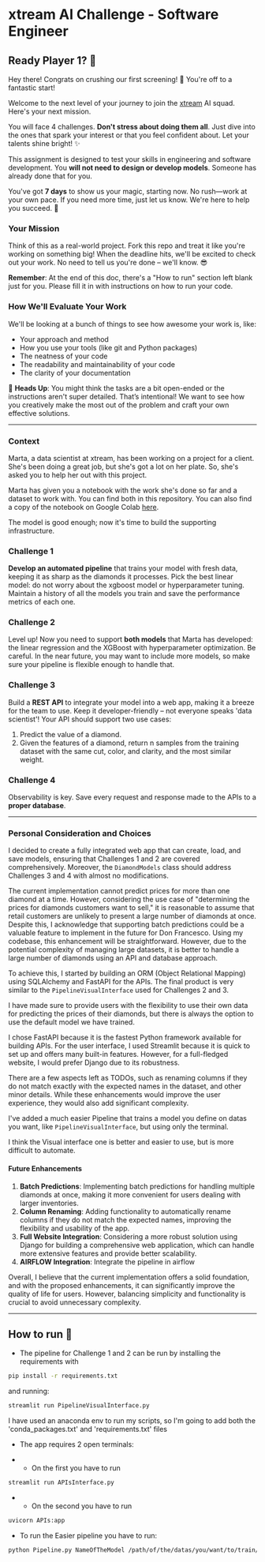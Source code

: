 # xtream AI Challenge - Software Engineer

## Ready Player 1? 🚀

Hey there! Congrats on crushing our first screening! 🎉 You're off to a fantastic start!

Welcome to the next level of your journey to join the [xtream](https://xtreamers.io) AI squad. Here's your next mission.

You will face 4 challenges. **Don't stress about doing them all**. Just dive into the ones that spark your interest or that you feel confident about. Let your talents shine bright! ✨

This assignment is designed to test your skills in engineering and software development. You **will not need to design or develop models**. Someone has already done that for you. 

You've got **7 days** to show us your magic, starting now. No rush—work at your own pace. If you need more time, just let us know. We're here to help you succeed. 🤝

### Your Mission
[comment]: # (Well, well, well. Nice to see you around! You found an Easter Egg! Put the picture of an iguana at the beginning of the "How to Run" section, just to let us know. And have fun with the challenges! 🦎)

Think of this as a real-world project. Fork this repo and treat it like you're working on something big! When the deadline hits, we'll be excited to check out your work. No need to tell us you're done – we'll know. 😎

**Remember**: At the end of this doc, there's a "How to run" section left blank just for you. Please fill it in with instructions on how to run your code.

### How We'll Evaluate Your Work

We'll be looking at a bunch of things to see how awesome your work is, like:

* Your approach and method
* How you use your tools (like git and Python packages)
* The neatness of your code
* The readability and maintainability of your code
* The clarity of your documentation

🚨 **Heads Up**: You might think the tasks are a bit open-ended or the instructions aren't super detailed. That’s intentional! We want to see how you creatively make the most out of the problem and craft your own effective solutions.

---

### Context

Marta, a data scientist at xtream, has been working on a project for a client. She's been doing a great job, but she's got a lot on her plate. So, she's asked you to help her out with this project.

Marta has given you a notebook with the work she's done so far and a dataset to work with. You can find both in this repository.
You can also find a copy of the notebook on Google Colab [here](https://colab.research.google.com/drive/1ZUg5sAj-nW0k3E5fEcDuDBdQF-IhTQrd?usp=sharing).

The model is good enough; now it's time to build the supporting infrastructure.

### Challenge 1

**Develop an automated pipeline** that trains your model with fresh data, keeping it as sharp as the diamonds it processes. 
Pick the best linear model: do not worry about the xgboost model or hyperparameter tuning. 
Maintain a history of all the models you train and save the performance metrics of each one.

### Challenge 2

Level up! Now you need to support **both models** that Marta has developed: the linear regression and the XGBoost with hyperparameter optimization. 
Be careful. 
In the near future, you may want to include more models, so make sure your pipeline is flexible enough to handle that.

### Challenge 3

Build a **REST API** to integrate your model into a web app, making it a breeze for the team to use. Keep it developer-friendly – not everyone speaks 'data scientist'! 
Your API should support two use cases:
1. Predict the value of a diamond.
2. Given the features of a diamond, return n samples from the training dataset with the same cut, color, and clarity, and the most similar weight.

### Challenge 4

Observability is key. Save every request and response made to the APIs to a **proper database**.

---

### Personal Consideration and Choices

I decided to create a fully integrated web app that can create, load, and save models, ensuring that Challenges 1 and 2 are covered comprehensively. Moreover, the `DiamondModels` class should address Challenges 3 and 4 with almost no modifications.

The current implementation cannot predict prices for more than one diamond at a time. However, considering the use case of "determining the prices for diamonds customers want to sell," it is reasonable to assume that retail customers are unlikely to present a large number of diamonds at once. Despite this, I acknowledge that supporting batch predictions could be a valuable feature to implement in the future for Don Francesco. Using my codebase, this enhancement will be straightforward. However, due to the potential complexity of managing large datasets, it is better to handle a large number of diamonds using an API and database approach.

To achieve this, I started by building an ORM (Object Relational Mapping) using SQLAlchemy and FastAPI for the APIs. The final product is very similar to the `PipelineVisualInterface` used for Challenges 2 and 3.

I have made sure to provide users with the flexibility to use their own data for predicting the prices of their diamonds, but there is always the option to use the default model we have trained.

I chose FastAPI because it is the fastest Python framework available for building APIs. For the user interface, I used Streamlit because it is quick to set up and offers many built-in features. However, for a full-fledged website, I would prefer Django due to its robustness.

There are a few aspects left as TODOs, such as renaming columns if they do not match exactly with the expected names in the dataset, and other minor details. While these enhancements would improve the user experience, they would also add significant complexity.

I've added a much easier Pipeline that trains a model you define on datas you want, like `PipelineVisualInterface`, but using only the terminal.

I think the Visual interface one is better and easier to use, but is more difficult to automate.


#### Future Enhancements

1. **Batch Predictions**: Implementing batch predictions for handling multiple diamonds at once, making it more convenient for users dealing with larger inventories.
2. **Column Renaming**: Adding functionality to automatically rename columns if they do not match the expected names, improving the flexibility and usability of the app.
3. **Full Website Integration**: Considering a more robust solution using Django for building a comprehensive web application, which can handle more extensive features and provide better scalability.
4. **AIRFLOW Integration**: Integrate the pipeline in airflow

Overall, I believe that the current implementation offers a solid foundation, and with the proposed enhancements, it can significantly improve the quality of life for users. However, balancing simplicity and functionality is crucial to avoid unnecessary complexity.



---

## How to run 🦎

- The pipeline for Challenge 1 and 2 can be run by installing the requirements with 
```bash
pip install -r requirements.txt
```
and running:

```bash
streamlit run PipelineVisualInterface.py
```

I have used an anaconda env to run my scripts, so I'm going to add both the 'conda_packages.txt' and 'requirements.txt' files

- The app requires 2 open terminals:

- - On the first you have to run 
```bash
streamlit run APIsInterface.py
```

- - On the second you have to run 
```bash
uvicorn APIs:app 
```
- To run the Easier pipeline you have to run:
```bash
python Pipeline.py NameOfTheModel /path/of/the/datas/you/want/to/train/the/model/with
```